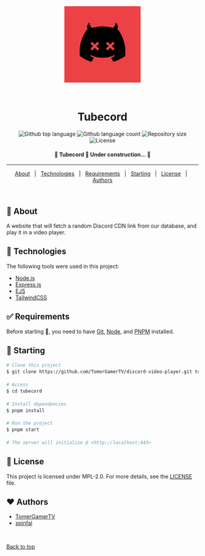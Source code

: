 <div align="center" id="top">
  <img src="/assets/images/logo.png" alt="Tubecord" width="200" />

  &#xa0;

  <!-- <a href="https://disctok.netlify.app">Demo</a> -->
</div>

<h1 align="center">Tubecord</h1>

<p align="center">
  <img alt="Github top language" src="https://img.shields.io/github/languages/top/TomerGamerTV/discord-video-player?color=56BEB8">

  <img alt="Github language count" src="https://img.shields.io/github/languages/count/TomerGamerTV/discord-video-player?color=56BEB8">

  <img alt="Repository size" src="https://img.shields.io/github/repo-size/TomerGamerTV/discord-video-player?color=56BEB8">

  <img alt="License" src="https://img.shields.io/github/license/TomerGamerTV/discord-video-player?color=56BEB8">

  <!-- <img alt="Github issues" src="https://img.shields.io/github/issues/TomerGamerTV/discord-video-player?color=56BEB8" /> -->

  <!-- <img alt="Github forks" src="https://img.shields.io/github/forks/TomerGamerTV/discord-video-player?color=56BEB8" /> -->

  <!-- <img alt="Github stars" src="https://img.shields.io/github/stars/TomerGamerTV/discord-video-player?color=56BEB8" /> -->
</p>

<!-- Status -->

<h4 align="center">
	🚧  Tubecord 🚀 Under construction...  🚧
</h4>

<hr>

<p align="center">
  <a href="#dart-about">About</a> &#xa0; | &#xa0;
  <a href="#rocket-technologies">Technologies</a> &#xa0; | &#xa0;
  <a href="#white_check_mark-requirements">Requirements</a> &#xa0; | &#xa0;
  <a href="#checkered_flag-starting">Starting</a> &#xa0; | &#xa0;
  <a href="#memo-license">License</a> &#xa0; | &#xa0;
  <a href="#authors" target="_blank">Authors</a>
</p>

<br>

## :dart: About ##

A website that will fetch a random Discord CDN link from our database, and play it in a video player.

## :rocket: Technologies ##

The following tools were used in this project:

- [Node.js](https://nodejs.org/en/)
- [Express.js](https://expressjs.com/)
- [EJS](https://ejs.co/)
- [TailwindCSS](https://tailwindcss.com/)

## :white_check_mark: Requirements ##

Before starting :checkered_flag:, you need to have [Git](https://git-scm.com), [Node](https://nodejs.org/en/), and [PNPM](https://pnpm.io/) installed.

## :checkered_flag: Starting ##

```bash
# Clone this project
$ git clone https://github.com/TomerGamerTV/discord-video-player.git tubecord

# Access
$ cd tubecord

# Install dependencies
$ pnpm install

# Run the project
$ pnpm start

# The server will initialize @ <http://localhost:443>
```

## :memo: License ##

This project is licensed under MPL-2.0. For more details, see the [LICENSE](LICENSE.md) file.

## :heart: Authors ##
- [TomerGamerTV](https://github.com/TomerGamerTV)
- [spinfal](https://out.spin.rip/github)

&#xa0;

<a href="#top">Back to top</a>
